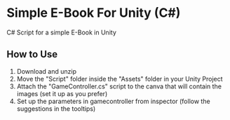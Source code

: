 # Simple E-Book For Unity (C#)
C# Script for a simple E-Book in Unity


## How to Use
1. Download and unzip
2. Move the "Script" folder inside the "Assets" folder in your Unity Project
3. Attach the "GameController.cs" script to the canva that will contain the images (set it up as you prefer)
4. Set up the parameters in gamecontroller from inspector (follow the suggestions in the tooltips)
